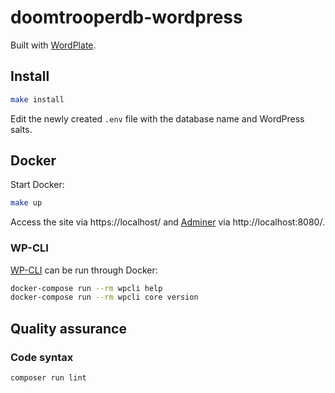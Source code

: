 # doomtrooperdb-wordpress

Built with [WordPlate](https://github.com/wordplate/wordplate).

## Install

```bash
make install
```

Edit the newly created `.env` file with the database name and WordPress salts.

## Docker

Start Docker:

```bash
make up
```

Access the site via https://localhost/ and [Adminer](https://www.adminer.org/) via http://localhost:8080/.

### WP-CLI

[WP-CLI](https://wp-cli.org/) can be run through Docker:

```bash
docker-compose run --rm wpcli help
docker-compose run --rm wpcli core version
```

## Quality assurance

### Code syntax

```bash
composer run lint
```

